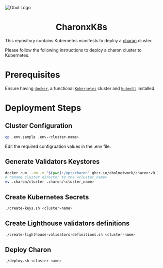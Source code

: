 ![Obol Logo](https://obol.tech/obolnetwork.png)

<h1 align="center">CharonxK8s</h1>

This repository contains Kubernetes manifests to deploy a [charon](https://github.com/ObolNetwork/charon) cluster.

Please follow the following instructions to deploy a charon cluster to Kubernetes.

# Prerequisites
Ensure having [`docker`](https://docs.docker.com/get-docker/), a functional [`Kubernetes`](https://kubernetes.io/) cluster and [`kubectl`](https://kubernetes.io/docs/tasks/tools/#kubectl) installed.

# Deployment Steps
## Cluster Configuration
```sh
cp .env.sample .env-<cluster-name>
```
Edit the required configruation values in the .env file.

## Generate Validators Keystores
```sh
docker run --rm -v "$(pwd):/opt/charon" ghcr.io/obolnetwork/charon:v0.12.0 create cluster --withdrawal-address="0x000000000000000000000000000000000000dead" --num-validators=1 --nodes=5 --threshold=3 --network=goerli
# rename cluster director to the <cluster_name>
mv .charon/cluster .charon/<cluster_name>
```

## Create Kubernetes Secrets
```sh
./create-keys.sh <cluster-name>
```

## Create Lighthouse validators definitions
```sh
./create-lighthouse-validators-definitions.sh <cluster-name>
```

## Deploy Charon
```sh
./deploy.sh <cluster-name>
```
